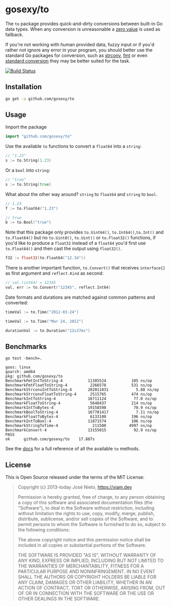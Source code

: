 # gosexy/to

The `to` package provides quick-and-dirty conversions between built-in Go data
types.  When any conversion is unreasonable a [zero value][3] is used as
fallback.

If you're not working with human provided data, fuzzy input or if you'd rather
not ignore any error in your program, you should better use the standard Go
packages for conversion, such as [strconv][4], [fmt][5] or even [standard
conversion][6] they may be better suited for the task.

[![Build Status](https://travis-ci.org/gosexy/to.png)](https://travis-ci.org/gosexy/to)

## Installation

```sh
go get -u github.com/gosexy/to
```

## Usage

Import the package

```go
import "github.com/gosexy/to"
```

Use the available `to` functions to convert a `float64` into a `string`:

```go
// "1.23"
s := to.String(1.23)
```

Or a `bool` into `string`:

```go
// "true"
s := to.String(true)
```

What about the other way around? `string` to `float64` and `string` to `bool`.

```go
// 1.23
f := to.Float64("1.23")

// true
b := to.Bool("true")
```

Note that this package only provides `to.Uint64()`, `to.Int64()`,`to.Int()` and
`to.Float64()` but no `to.Uint8()`, `to.Uint()` or `to.Float32()` functions, if
you'd like to produce a `float32` instead of a `float64` you'd first use
`to.Float64()` and then cast the output using `float32()`.

```go
f32 := float32(to.Float64("12.34"))
```

There is another important function, `to.Convert()` that receives `interface{}`
as first argument and `reflect.Kind` as second:

```go
// val.(int64) = 12345
val, err := to.Convert("12345", reflect.Int64)
```

Date formats and durations are matched against common patterns and converted:

```go
timeVal := to.Time("2012-03-24")

timeVal := to.Time("Mar 24, 2012")

durationVal := to.Duration("12s37ms")
```

## Benchmarks

```
go test -bench=.

goos: linux
goarch: amd64
pkg: github.com/gosexy/to
BenchmarkFmtIntToString-4         	11385524	       105 ns/op
BenchmarkFmtFloatToString-4       	 2266578	       531 ns/op
BenchmarkStrconvIntToString-4     	202011031	         5.88 ns/op
BenchmarkStrconvFloatToString-4   	 2515765	       474 ns/op
BenchmarkIntToString-4            	16711124	        77.0 ns/op
BenchmarkFloatToString-4          	 5648437	       214 ns/op
BenchmarkIntToBytes-4             	19158598	        70.9 ns/op
BenchmarkBoolToString-4           	167781417	         7.11 ns/op
BenchmarkFloatToBytes-4           	 6133180	       196 ns/op
BenchmarkIntToBool-4              	11871574	       106 ns/op
BenchmarkStringToTime-4           	  211500	      4997 ns/op
BenchmarkConvert-4                	13155015	        92.9 ns/op
PASS
ok  	github.com/gosexy/to	17.887s
```

See the [docs][1] for a full reference of all the available `to` methods.

## License

This is Open Source released under the terms of the MIT License:

> Copyright (c) 2013-today José Nieto, https://xiam.dev
>
> Permission is hereby granted, free of charge, to any person obtaining
> a copy of this software and associated documentation files (the
> "Software"), to deal in the Software without restriction, including
> without limitation the rights to use, copy, modify, merge, publish,
> distribute, sublicense, and/or sell copies of the Software, and to
> permit persons to whom the Software is furnished to do so, subject to
> the following conditions:
>
> The above copyright notice and this permission notice shall be
> included in all copies or substantial portions of the Software.
>
> THE SOFTWARE IS PROVIDED "AS IS", WITHOUT WARRANTY OF ANY KIND,
> EXPRESS OR IMPLIED, INCLUDING BUT NOT LIMITED TO THE WARRANTIES OF
> MERCHANTABILITY, FITNESS FOR A PARTICULAR PURPOSE AND
> NONINFRINGEMENT. IN NO EVENT SHALL THE AUTHORS OR COPYRIGHT HOLDERS BE
> LIABLE FOR ANY CLAIM, DAMAGES OR OTHER LIABILITY, WHETHER IN AN ACTION
> OF CONTRACT, TORT OR OTHERWISE, ARISING FROM, OUT OF OR IN CONNECTION
> WITH THE SOFTWARE OR THE USE OR OTHER DEALINGS IN THE SOFTWARE.

[1]: http://godoc.org/github.com/gosexy/to
[3]: http://golang.org/ref/spec#The_zero_value
[4]: http://golang.org/pkg/strconv/
[5]: http://golang.org/pkg/fmt/
[6]: http://golang.org/ref/spec#Conversions
